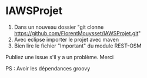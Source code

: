 IAWSProjet
==========
1) Dans un nouveau dossier "git clonne https://github.com/FlorentMouysset/IAWSProjet.git" <br/>
2) Avec eclipse importer le projet avec maven <br/>
3) Bien lire le fichier "Important" du module REST-OSM

Publiez une issue s'il y a un problème.
Merci

PS : Avoir les dépendances groovy
